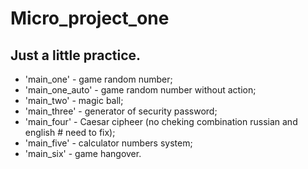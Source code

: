# Micro_project_one
## Just a little practice.

- 'main_one' - game random number;
- 'main_one_auto' - game random number without action;
- 'main_two' - magic ball;
- 'main_three' - generator of security password;
- 'main_four' - Caesar cipheer (no cheking combination russian and english # need to fix);
- 'main_five' - calculator numbers system;
- 'main_six' - game hangover.
